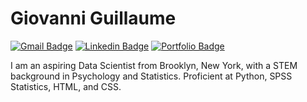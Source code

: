 # Giovanni Guillaume
[![Gmail Badge](https://img.shields.io/badge/-gguillau98@gmail.com-c14438?style=flat&logo=Gmail&logoColor=white&link=mailto:gguillau98@gmail.com)](mailto:gguillau98@gmail.com) 
[![Linkedin Badge](https://img.shields.io/badge/-gguillau-0072b1?style=flat&logo=Linkedin&logoColor=white&link=https://www.linkedin.com/in/gguillau/)](https://www.linkedin.com/in/gguillau/) [![Portfolio Badge](https://img.shields.io/badge/portfolio-web-blue?style=flat&link=https://github.com/giova22i/Data-Science-Portfolio/)](https://github.com/giova22i/Data-Science-Portfolio/) <p align='left'>I am an aspiring Data Scientist from Brooklyn, New York, with a STEM background in Psychology and Statistics. Proficient at Python, SPSS Statistics, HTML, and CSS.</p>

<!--
**giova22i/giova22i** is a ✨ _special_ ✨ repository because its `README.md` (this file) appears on your GitHub profile.

Here are some ideas to get you started:

- 🔭 I’m currently working on ...
- 🌱 I’m currently learning ...
- 👯 I’m looking to collaborate on ...
- 🤔 I’m looking for help with ...
- 💬 Ask me about ...
- 📫 How to reach me: ...
- 😄 Pronouns: ...
- ⚡ Fun fact: ...
-->
